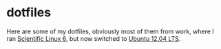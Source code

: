 dotfiles
========

Here are some of my dotfiles, obviously most of them from work, where I ran
[Scientific Linux 6](https://www.scientificlinux.org/), but now switched to [Ubuntu 12.04 LTS](https://wiki.ubuntu.com/LTS).
